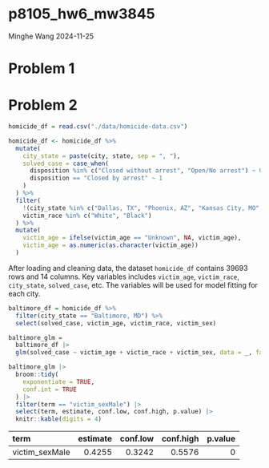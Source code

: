 p8105_hw6_mw3845
================
Minghe Wang
2024-11-25

# Problem 1

# Problem 2

``` r
homicide_df = read.csv("./data/homicide-data.csv")

homicide_df <- homicide_df %>% 
  mutate(
    city_state = paste(city, state, sep = ", "),
    solved_case = case_when(
      disposition %in% c("Closed without arrest", "Open/No arrest") ~ 0,
      disposition == "Closed by arrest" ~ 1
    )
  ) %>% 
  filter(
    !(city_state %in% c("Dallas, TX", "Phoenix, AZ", "Kansas City, MO", "Tulsa, AL")) &
    victim_race %in% c("White", "Black")
  ) %>% 
  mutate(
    victim_age = ifelse(victim_age == "Unknown", NA, victim_age),
    victim_age = as.numeric(as.character(victim_age))
  )
```

After loading and cleaning data, the dataset `homicide_df` contains
39693 rows and 14 columns. Key variables includes `victim_age`,
`victim_race`, `city_state`, `solved_case`, etc. The variables will be
used for model fitting for each city.

``` r
baltimore_df = homicide_df %>% 
  filter(city_state == "Baltimore, MD") %>% 
  select(solved_case, victim_age, victim_race, victim_sex)

baltimore_glm = 
  baltimore_df |> 
  glm(solved_case ~ victim_age + victim_race + victim_sex, data = _, family = binomial())

baltimore_glm |> 
  broom::tidy(
    exponentiate = TRUE,
    conf.int = TRUE
  ) |> 
  filter(term == "victim_sexMale") |>
  select(term, estimate, conf.low, conf.high, p.value) |> 
  knitr::kable(digits = 4)
```

| term           | estimate | conf.low | conf.high | p.value |
|:---------------|---------:|---------:|----------:|--------:|
| victim_sexMale |   0.4255 |   0.3242 |    0.5576 |       0 |
